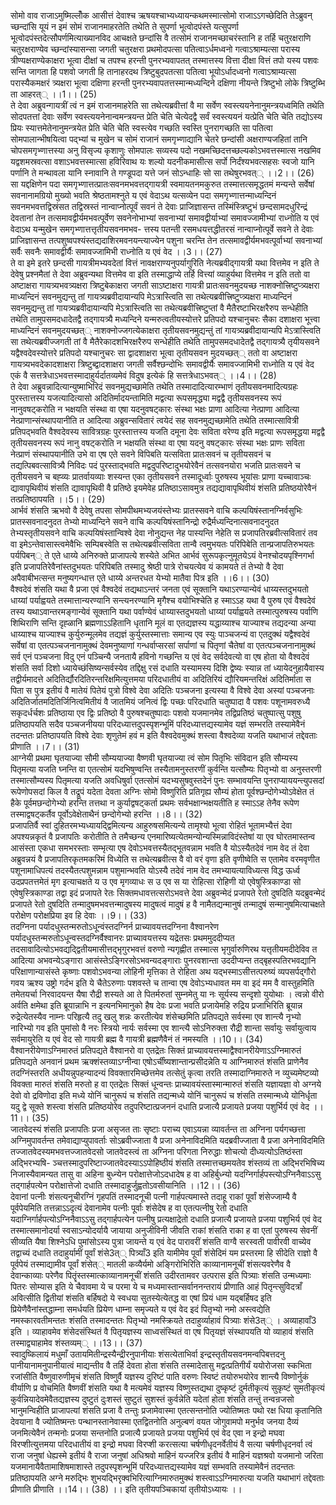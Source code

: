 

  
सोमो वाव राजाऽमुष्मिल्लोँक आसीत्तं देवाश्च ऋषयश्चाभ्यध्यायन्कथमस्मात्सोमो राजाऽऽगच्छेदिति तेऽब्रुवन् च्छन्दांसि यूयं न इमं सोमं राजानमाहरतेति तथेति ते सुपर्णा भूत्वोदपंस्ते यत्सुपर्णा भूत्वोदपंस्तदेत्सौपर्णमित्याख्यानविद आचक्षते छन्दांसि वै तत्सोमं राजानमच्छाचरंस्तानि ह तर्हि चतुरक्षराणि चतुरक्षराण्येव च्छन्दांस्यासन्सा जगती चतुरक्षरा प्रथमोदपत्सा पतित्वाऽर्धमध्वनो गत्वाऽश्राम्यत्सा परास्य त्रीण्यक्षराण्येकाक्षरा भूत्वा दीक्षां च तपश्च हरन्ती पुनरभ्यवापतत् तस्मात्तस्य वित्ता दीक्षा वित्तं तपो यस्य पशवः सन्ति जागता हि पशवो जगती हि तानाहरदथ त्रिष्टुबुदपतत्सा पतित्वा भूयोऽर्धादध्वनो गत्वाऽश्राम्यत्सा परास्यैकमक्षरं त्र्यक्षरा भूत्वा दक्षिणा हरन्ती पुनरभ्यवापतत्तस्मान्मध्यन्दिने दक्षिणा नीयन्ते त्रिष्टुभो लोके त्रिष्टुब्भि ता आहरत्् ।।1।। (25)  
ते देवा अब्रुवन्गायत्रीं त्वं न इमं राजानमाहरेति सा तथेत्यब्रवीत्तां वै मा सर्वेण स्वस्त्ययनेनानुमन्त्रयध्वमिति तथेति सोदपतत्तां देवाः सर्वेण स्वस्त्ययनेनान्वमन्त्रयन्त प्रेति चेति चेत्येदद्वै सर्वं स्वस्त्ययनं यत्प्रेति चेति चेति तद्योऽस्य प्रियः स्यात्तमेतेनानुमन्त्रयेत प्रेति चेति चेति स्वस्त्येव गच्छति स्वस्ति पुनरागच्छति सा पतित्वा सोमपालान्भीषयित्वा पद्भ्यां च मुखेन च सोमं राजानं समगृभ्णाद्यानि चेतरे छन्दांसी अक्षराण्यजहितां तानि चोपसमगृभ्णात्तस्या अनु विसृज्य कृशाणुः सोमपालः सव्यस्य पदो नखमच्छिदत्तच्छल्यकोऽभवत्तस्मात्स नखमिव यद्वशमस्रवत्सा वशाऽभवत्तस्मात्सा हविरिवाथ यः शल्यो यदनीकमासीत्स सर्पो निर्दंश्यभवत्सहसः स्वजो यानि पर्णानि ते मन्थावला यानि स्नावानि ते गण्डूपदा यत्ते जनं सोऽन्धाहिः सो सा तथेषुरभवत्् ।।2।। (26)  
सा यद्दक्षिणेन पदा समगृभ्णात्तत्प्रातःसवनमभवत्तद्गायत्री स्वमायतनमकुरुत तस्मात्तत्समृद्धतमं मन्यन्ते सर्वेषां सवनानामग्रियो मुख्यो भवति श्रेष्ठतामश्नुते य एवं वेदाऽथ यत्सव्येन पदा समगृभ्णात्तन्माध्यन्दिनं सवनमभवत्तद्विस्रंसत तद्विस्रस्तं नान्वाप्नोत्पूर्वं सवनं ते देवाः प्राजिज्ञासन्त तस्मिंस्त्रिष्टुभं छन्दसामदधुरिन्द्रं देवतानां तेन तत्समावद्वीर्यमभवत्पूर्वेण सवनेनोभाभ्यां सवनाभ्यां समावद्वीर्याभ्यां समावज्जामीभ्यां राध्नोति य एवं वेदाऽथ यन्मुखेन समगृभ्णात्तत्तृतीयसवनमभव- त्तस्य पतन्ती रसमधयत्तद्धीतरसं नान्वाप्नोत्पूर्वे सवने ते देवाः प्राजिज्ञासन्त तत्पशुष्वपश्यंस्तद्यदाशिरमवनयन्त्याज्येन पशुना चरन्ति तेन तत्समावद्वीर्यमभवत्पूर्वाभ्यां सवनाभ्यां सर्वैः सवनैः समावद्वीर्यैः समावज्जामिभी राध्नोति य एवं वेद ।।3।। (27)  
ते वा इमे इतरे छन्दसी गायत्रीमभ्यवदेतां वित्तं नावक्षराण्यनुपर्यागुरिति नेत्यब्रवीद्गायत्री यथा वित्तमेव न इति ते देवेषु प्रश्नमैतां ते देवा अब्रुवन्यथा वित्तमेव वा इति तस्माद्धाप्ये तर्हि वित्त्यां व्याहुर्यथा वित्तमेव न इति ततो वा अष्टाक्षरा गायत्र्यभवत्र्यक्षरा त्रिष्टुबेकाक्षरा जगती साऽष्टाक्षरा गायत्री प्रातःसवनमुदयच्छ नाशक्नोत्त्रिष्टुप्त्र्यक्षरा माध्यन्दिनं सवनमुद्यन्तु तां गायत्र्यब्रवीदायान्यपि मेऽत्रास्त्विति सा तथेत्यब्रवीत्त्रिष्टुप्त्र्यक्षरा माध्यन्दिनं सवनमुद्यन्तु तां गायत्र्यब्रवीदायान्यपि मेऽत्रास्त्विति सा तथेत्यब्रवीत्त्रिष्टुप्तां वै मैतैरष्टाभिरक्षरैरुप सन्धेहीति तथेति तामुपसमदधादेतद्वै तद्गायत्र्यै मध्यन्दिने यन्मरुत्वतीयस्योत्तरे प्रतिपदो यश्चानुचरः सैका दशाक्षरा भूत्त्वा माध्यन्दिनं सवनमुदयच्छत्् नाशक्नोज्जगत्येकाक्षरा तृतीयसवनमुद्यन्तुं तां गायत्र्यब्रवीदायान्यपि मेऽत्रास्त्विति सा तथेत्यब्रवीज्जगती तां वै मैतैरेकादशभिरक्षरैरुप सन्धेहीति तथेति तामुपसमदधादेतद्वै तद्गायत्र्यै तृयीयसवने यद्वैश्वदेवस्योत्तरे प्रतिपदो यश्चानुचरः सा द्वादशाक्षरा भूत्वा तृतीयसवन मुदयच्छत्् ततो वा अष्टाक्षरा गायत्र्यभवदेकादशाक्षरा त्रिष्टुब्द्वादशाक्षरा जगती सर्वैश्छन्दोभिः समावद्वीर्यैः समावज्जामिभी राध्नोति य एवं वेद एकं वै सत्तत्रेधाऽभवत्तस्मादाहुर्यर्दातव्यमेवं विदुष इत्येकं हि सत्तत्रेधाऽभवत्् ।।4।। (28)  
ते देवा अब्रुवन्नादित्यान्युष्माभिरिदं सवनमुद्यच्छामेति तथेति तस्मादादित्यारम्भाणं तृतीयसवनमादित्यग्रहः पुरस्तात्तस्य यजत्यादित्यासो अदितिर्मादयन्तामिति मद्वत्या रूपसमृद्ध्या मद्वद्वै तृतीयसवनस्य रूपं नानुवषट्करोति न भक्षयति संस्था वा एषा यदनुवषट्कारः संस्था भक्षः प्राणा आदित्या नेत्प्राणा आदित्या नेत्प्राणान्संस्थापयानीति त आदित्या अब्रुवन्सवितारं त्वयेदं सह सवनमुद्यच्छामेति तथेति तस्मात्सावित्री प्रतिपद्भवति वैश्वदेवस्य सावित्रग्रहः पुरस्तात्तस्य यजति दमूना देवः सविता वरेण्य इति मद्वत्या रूपसमृद्धया मद्वद्वै तृतीयसवनस्य रूपं नानु वषट्करोति न भक्षयति संस्था वा एषा यदनु वषट्कारः संस्था भक्षः प्राणः सविता नेत्प्राणं संस्थापयानीति उभे वा एष एते सवने विपिबति यत्सविता प्रातःसवनं च तृतीयसवनं च तद्यत्पिबवत्सावित्र्यै निविदः पदं पुरस्ताद्भवति मद्वदुपरिष्टादुभयोरेवैनं तत्सवनयोरा भजति प्रातःसवने च तृतीयसवने च बह्व्यः प्रातर्वायव्याः शस्यन्त एका तृतीयसवने तस्मादूर्ध्वाः पुरुषस्य भूयांसः प्राणा यच्चावाञ्चः द्यावापृथिवीयं शंसति द्यावापृथिवी वै प्रतिष्ठे इयमेवेह प्रतिष्ठाऽसावमुत्र तद्यद्यावापृथिवीयं शंसति प्रतिष्ठयोरेवैनं तत्प्रतिष्ठापयति ।।5।। (29)  
आर्भवं शंसति ऋभवो वै देवेषु तपसा सोमपीथमभ्यजयंस्तेभ्यः प्रातस्सवने वाचि कल्पयिषंस्तानग्निर्वसुभिः प्रातस्सवनादनुदत तेभ्यो माध्यन्दिने सवने वाचि कल्पयिषंस्तानिन्द्रो रुद्रैर्मध्यन्दिनात्सवनादनुदत तेभ्यस्तृतीयसवने वाचि कल्पयिषंस्तान्विश्वे देवा नोनुद्यन्त नेह पास्यन्ति नेहेति स प्रजापतिरब्रवीत्सवितारं तव वा इमेऽन्तेवासास्त्वमेवैभिः सम्पिबस्वेति स तथेत्यब्रवीत्सविता तान्वै त्वमुभयतः परिपिबेति तान्प्रजापतिरुभयतः पर्यपिबन्् ते एते धाय्ये अनिरुक्ते प्राजापत्ये शस्येते अभित आर्भवं सुरूपकृत्नुमूतयेऽयं वेनश्चोदयपृश्निगर्भा इति प्रजापतिरेवैनांस्तदुभयतः परिपिबति तस्मादु श्रेष्ठी पात्रे रोचयत्येव यं कामयते तं तेभ्यो वै देवा अपैवाबीभत्सन्त मनुष्यगन्धात्त एते धाय्ये अन्तरधत येभ्यो मातैवा पित्र इति ।।6।। (30)  
वैश्वदेवं शंसति यथा वै प्रजा एवं वैश्वदेवं तद्यथाऽन्तरं जनता एवं सूक्तानि यथाऽरण्यान्येवं धाय्यस्तदुभयतो धाय्यां पर्याह्वयते तस्मात्तान्यरण्यानि सन्त्यनरण्यानि मृगैश्च वयोभिश्चेति ह स्माऽऽह यथा वै पुरुष एवं वैश्वदेवं तस्य यथाऽवान्तरमङ्गान्येवं सूक्तानि यथा पर्वाण्येवं धाय्यास्तदुभयतो धाय्यां पर्याह्वयते तस्मात्पुरुषस्य पर्वाणि शिथिराणि सन्ति दृह्ळानि ब्रह्मणाऽऽहितानि धृतानि मूलं वा एतद्यज्ञस्य यद्धाय्याश्च याज्याश्च तद्यदन्या अन्या धाय्याश्च याज्याश्च कुर्युरुन्मूलमेव तद्यज्ञं कुर्युस्तस्मात्ताः समान्य एव स्युः पाञ्चजन्यं वा एतदुक्थं यद्वैश्वदेवं सर्वेषां वा एतत्पञ्चजनानामुक्थं देवमनुष्याणां गन्धर्वाप्सरसां सर्पाणां च पितृणां चैतेषां वा एतत्पञ्चजनानामुक्थं सर्व एनं पञ्चजना विदु एनं पञ्चिन्यै जनतायै हविनो गच्छन्ति य एवं वेद सर्वदेवत्यो वा एष होता यो वैश्वदेवं शंसति सर्वा दिशो ध्यायेच्छंसिष्यन्सर्वस्येव तद्दिक्षु रसं दधाति यस्यामस्य दिशि द्वेष्यः स्यान्न तां ध्यायेदनुहायैवास्य तद्वीर्यमादत्ते अदितिर्द्यौरदितिरन्तरिक्षमित्युत्तमया परिदधातीयं वा अदितिरियं द्यौरियमन्तरिक्षं अदितिर्माता स पिता स पुत्र इतीयं वै मातेयं पितेयं पुत्रो विश्वे देवा अदितिः पञ्चजना इत्यस्या वै विश्वे देवा अस्यां पञ्चजनाः अदितिर्जातमदितिर्जिनित्वमितीयं वै जातमियं जनित्वं द्विः पच्छः परिदधाति चतुष्पादा वै पशवः पशूनामवरुध्यै सकृदर्धर्चशः प्रतिष्ठाया एव द्विः प्रतिष्ठो वै पुरुषश्चतुष्पादाः पशवो यजमानमेव तद्विप्रतिष्ठं चतुष्पात्सु पशुषु प्रतिष्ठापयति सदैव पञ्चजनीयया परिदध्यात्तदुपस्पृशन्भूमिं परिदध्यात्तद्यस्यामेव यज्ञं सम्भरति तस्यामेवैनं तदन्ततः प्रतिष्ठापयति विश्वे देवाः शृणुतेमं हवं म इति वैश्वदेवमुक्थं शस्त्वा वैश्वदेव्या यजति यथाभाजं तद्देवताः प्रीणाति ।।7।। (31)  
आग्नेयी प्रथमा घृतयाज्या सौमी सौम्ययाज्या वैष्णवी घृतयाज्या त्वं सोम पितृभिः संविदान इति सौम्यस्य पितृमत्या यजति घ्नन्ति वा एतत्सोमं यदभिषुण्वन्ति तस्यैतामनुस्तरणीं कुर्वन्ति यत्सौम्यः पितृभ्यो वा अनुस्तरणी तस्मात्सौम्यस्य पितृमत्या यजति अवधिषुर्वा एतत्सोमं यदभ्यसुषवुस्तदेनं पुनः सम्भावयन्ति पुनराप्याययन्त्युपसदां रूपेणोपसदां किल वै तद्रूपं यदेता देवता अग्निः सोमो विष्णुरिति प्रतिगृह्य सौम्यं होता पूर्वश्छन्दोगेभ्योऽवेक्षेत तं हैके पूर्वमछन्दोगेभ्यो हरन्ति तत्तथा न कुर्याद्वषट्कर्ता प्रथमः सर्वभक्षान्भक्षयतीति ह स्माऽऽह तेनैव रूपेण तस्माद्वषट्कर्तैव पूर्वोऽवेक्षेताथैनं छन्दोगेभ्यो हरन्ति ।।8।। (32)  
प्रजापतिर्वै स्वां दुहितरमभ्यध्यायद्द्विमित्यन्य आहुरुषसमित्यन्ये तामृश्यो भूत्वा रोहितं भूतामभ्यैत्तं देवा अपश्यन्नकृतं वै प्रजापतिः करोतीति ते तमैच्छन्य एनमारिष्यत्येतमन्योन्यस्मिन्नाविदंस्तेषां या एव घोरतमास्तन्व आसंस्ता एकधा समभरस्ताः सम्भृत्या एष देवोऽभवत्तस्यैतद्भूतवन्नाम भवति वै योऽस्यैतदेवं नाम वेद तं देवा अब्रुवन्नयं वै प्रजापतिरकृतमकरिमं विध्येति स तथेत्यब्रवीत्स वै वो वरं वृणा इति वृणीष्वेति स एतामेव वरमवृणीत पशूनामाधिपत्यं तदस्यैतत्पशुमन्नाम पशुमान्भवति योऽस्यै तदेवं नाम वेद तमभ्यायत्याविध्यत्स विद्ध ऊर्ध्व उदप्रपतत्तमेतं मृग इत्याचक्षते य उ एव मृगव्याधः स उ एव स या रोहित्सा रोहिणी यो एवेषुस्त्रिकाण्डा सो एवेषुस्त्रिकाण्डा तद्वा इदं प्रजापते रेतः सिक्तमधावत्तत्सरोऽभवत्ते देवा अब्रुवन्मेदं प्रजापते रेतो दुषदिति यदब्रुवन्मेदं प्रजापते रेतो दुषदिति तन्मादुषमभवत्तन्मादुषस्य मादुषत्वं मादुषं ह वै नामैतद्यन्मानुषं तन्मादुषं सन्मानुषमित्याचक्षते परोक्षेण परोक्षप्रिया इव हि देवाः ।।9।। (33)  
तदग्निना पर्यादधुस्तन्मरुतोऽधून्वंस्तदग्निर्न प्राच्यावयत्तदग्निना वैश्वानरेण पर्यादधुस्तन्मरुतोऽधून्वस्तदग्निर्वैश्वानरः प्राच्यावयत्तस्य यद्रेतसः प्रथममुददीप्यत तदसावादित्योऽभवद्यद्द्वितीयमासीत्तद्भृगुरभवत्तं वरुणो न्यगृह्णीत तस्मात्स भृगुर्वारुणिरथ यत्तृतीयमदीदेविव त आदित्या अभवन्येऽङ्गारा आसंस्तेऽङ्गिरसोऽभवन्यदङ्गाराः पुनरवशान्ता उददीप्यन्त तद्बृहस्पतिरभवद्यानि परिक्षाणान्यासंस्ते कृष्णाः पशवोऽभवन्या लोहिनी मृत्तिका ते रोहिता अथ यद्भस्माऽसीत्तत्परुष्यं व्यपसर्पद्गौरो गवय ऋश्य उष्ट्रो गर्दभ इति ये चैतेऽरुणाः पशवस्ते च तान्वा एष देवोऽभ्यधावत मम वा इदं मम वै वास्तुहमिति तमेतयर्चा निरवादयन्त यैषा रौद्री शस्यते आ ते पितर्मरुतां सुम्नमेतु या नः सूर्यस्य सन्दृशो युयोथाः । त्वन्नो वीरो अर्वति क्षमेथा इति ब्रूयान्नाभि न इत्यनभिमानुको हैष देवः प्रजा भवति प्रजायेमहि रुद्रिय प्रजाभिरिति ब्रूयान्न रुद्रेत्येतस्यैव नाम्नः परिहृत्यै तदु खलु शन्नः करतीत्येव शंसेच्छमिति प्रतिपद्यते सर्वस्मा एव शान्त्यै नृभ्यो नारिभ्यो गव इति पुमांसो वै नरः स्त्रियो नार्यः सर्वस्मा एव शान्त्यै सोऽनिरुक्ता रौद्री शान्ता सर्वायुः सर्वायुत्वाय सर्वमायुरेति य एवं वेद सो गायत्री ब्रह्म वै गायत्री ब्रह्मणैवैनं तं नमस्यति ।।10।। (34)  
वैश्वानरीयेणाऽग्निमारुतं प्रतिपद्यते वैश्वानरो वा एतद्रेतः सिक्तं प्राच्यावयत्तस्माद्वैश्वानरीयेणाऽऽग्निमारुतं प्रतिपद्यते अनवानं प्रथम ऋक्शंस्तव्याऽग्नीन्वा एषोऽर्चींष्यशान्तान्प्रसीदन्नेति य आग्निमारुतं शंसति प्राणेनैव तदग्निंस्तरति अधीयन्नुपहन्यादन्यं विवक्तारमिच्छेत्तमेव तत्सेतुं कृत्वा तरति तस्मादाग्निमारुते न व्युच्यमेष्टव्यो विवक्ता मारुतं शंसति मरुतो ह वा एतद्रेतः सिक्तं धून्वन्तः प्राच्यावयंस्तास्मान्मारुतं शंसति यज्ञायज्ञा वो अग्नये देवो वो द्रविणोदा इति मध्ये योनिं चानुरूपं च शंसति तद्यन्मध्ये योनिं चानुरूपं च शंसति तस्मान्मध्ये योनिर्धृता यदु द्वे सूक्ते शस्त्वा शंसति प्रतिष्ठयोरेव तदुपरिष्टात्प्रजननं दधाति प्रजात्यै प्रजायते प्रजया पशुर्भिर्य एवं वेद ।।11।। (35)  
जातवेदस्यं शंसति प्रजापतिः प्रजा असृजत ताः सृष्टाः पराच्य एवाऽयन्ना व्यावर्तन्त ता अग्निना पर्यगच्छत्ता अग्निमुपावर्तन्त तमेवाद्याप्युपावर्ताः सोऽब्रवीज्जाता वै प्रजा अनेनाविदमिति यदब्रवीज्जाता वै प्रजा अनेनाविदमिति तज्जातवेदस्यमभवत्तज्जातवेदसो जातवेदस्त्वं ता अग्निना परिगता निरुद्धाः शोचत्यो दीध्यत्योऽतिष्ठंस्ता अद्भिरभ्यषि- ञ्चत्तस्मादुपरिष्टाज्जातवेदस्याऽऽपोहिष्ठीयं शंसति तस्मात्तच्छमयतेव शंस्तव्यं ता अद्भिरभिषिच्य निजास्यैवामन्यत तासु वा अहिना बुध्न्येन परोक्षात्तेजोऽदधादेष ह वा अहिर्बुध्न्यो यदग्निर्गार्हपस्त्योऽग्निनैवाऽऽसु तद्गार्हपत्येन परोक्षात्तेजो दधाति तस्मादाहुर्जुह्वतोऽवसीयानिति ।।12।। (36)  
देवानां पत्नीः शंसत्यनूचीरग्निं गृहपतिं तस्मादनूची पत्नी गार्हपत्यमास्ते तदाहू राकां पूर्वां शंसेज्जाम्यै वै पूर्वपेयमिति तत्तन्नाऽऽदृत्यं देवानामेव पत्नीः पूर्वाः शंसेदेष ह वा एतत्पत्नीषु रेतो दधाति यदाग्निर्गार्हपत्योऽग्निनैवाऽऽसु तद्गार्हपत्येन पत्नीषु प्रत्यक्षाद्रेतो दधाति प्रजात्यै प्रजायते प्रजया पशुभिर्य एवं वेद तस्मात्समानोदर्या स्वसाऽन्योदर्यायै जायाया अनुजीविनी जीवति राकां शंसति राका ह वा एतां पुरुषस्य सेवनीं सीव्यति यैषा शिश्नेऽधि पुमांसोऽस्य पुत्रा जायन्ते य एवं वेद पारावरीं शंसति वाग्वै सरस्वती पावीरवी वाच्येव तद्वाच्यं दधाति तदाहुर्यामीं पूर्वां शंसे3त्् पित्र्याँ3 इति यामीमेव पूर्वां शंसेदिमं यम प्रस्तरमा हि सीदेति राज्ञो वै पूर्वपेयं तस्माद्यामीव पूर्वां शंसेत्् मातली कव्यैर्यमो अङ्गिरोभिरिति काव्यानामनूचीं शंसत्यवरेणैव वै देवान्काव्याः परेणैव पितॄंस्तस्मात्काव्यानामनूचीं शंसति उदीरतामवर उत्परास इति पित्र्याः शंसति उन्मध्यमाः पितरः सोम्यास इति ये चैवावमा ये च परमा ये च मध्यमास्तान्सर्वाननन्तरायं प्रीणाति आहं पितृन्त्सुविदत्राँ अवित्सीति द्वितीयां शंसति बर्हिषदो ये स्वधया सुतस्येत्येतद्ध वा एषां प्रियं धाम यद्बर्हिषद इति प्रियेणैवैनांस्तद्धाम्ना समर्धयति प्रियेण धाम्ना समृज्यते य एवं वेद इदं पितृभ्यो नमो अस्त्वद्येति नमस्कारवतीमन्ततः शंसति तस्मादन्ततः पितृभ्यो नमस्क्रियते तदाहुर्व्याहावं पित्र्याः शंसे3त्् । अव्याहावाँ3 इति । व्याहावमेव शंसेदसंस्थितं वै पितृयज्ञस्य साध्वसंस्थितं वा एष पितृयज्ञं संस्थापयति यो व्याहावं शंसति तस्माद्व्याहामेव शंस्तव्यम्् ।।13।। (37)  
स्वादुष्किलायं मधुमाँ उतायमितीन्द्रस्यैन्द्रीरनुपानीयाः शंसत्येताभिर्वा इन्द्रस्तृतीयसवनमन्वपिबत्तदनु पानीयानामनुपानीयात्वं माद्यन्तीव वै तर्हि देवता होता शंसति तस्मादेतासु मद्वत्प्रतिगीर्यं ययोरोजसा स्कभिता रजांसीति वैष्णुवारुणीमृचं शंसति विष्णुर्वै यज्ञस्य दुरिष्टं पाति वरुणः स्विष्टं तयोरुभयोरेव शान्त्यै विष्णोर्नुकं वीर्याणि प्र वोचमिति वैष्णवीं शंसति यथा वै मत्यमेवं यज्ञस्य विष्णुस्तद्यथा दुष्कृष्टं दुर्मतीकृत्यं सुकृष्टं सुमतीकृत्यं कुर्वन्नियादेवमेवैतद्यज्ञस्य दुष्टुतं दुःशस्तं सुष्टुतं सुशस्तं कुर्वन्नेति यदेतां होता शंसति तन्तुं तन्वन्रजसो भानुमन्विहीति प्राजापत्यां शंसति प्रजा वै तन्तुः प्रजामेवास्मा एतत्सन्तनोति ज्योतिष्मतः पथो रक्ष धिया कृतानिति देवयाना वै ज्योतिष्मन्तः पन्थानस्तानेवास्मा एतद्वितनोति अनुल्बणं वयत जोगुवामपो मनुर्भव जनया दैव्यं जनमित्येवैनं तन्मनोः प्रजया सन्तनोति प्रजात्यै प्रजायते प्रजया पशुभिर्य एवं वेद एवा न इन्द्रो मघवा विरप्शीत्युत्तमया परिदधातीयं वा इन्द्रो मघवा विरप्शी करत्सत्या चर्षणीधृदनर्वेतीयं वै सत्या चर्षणीधृदनर्वा त्वं राजा जनुषां धेह्यस्मे इतीयं वै राजा जनुषां अधिश्रवो माहिनं यज्जरित्र इतीयं वै माहिनं यज्ञश्रवो यजमानो जरिता यजमानायैवैतामाशिषमाशास्ते तदुपस्पृशन्भूमिं परिदध्यात्तद्यस्यामेव यज्ञं सम्भवति तस्यामेवैनं तदन्ततः प्रतिष्ठापयति अग्ने मरुद्भिः शुभयद्भिरृक्वभिरित्याग्निमारुतमुक्थं शस्त्वाऽऽग्निमारुत्या यजति यथाभागं तद्देवताः प्रीणाति प्रीणाति ।।14।। (38) ।। इति तृतीयपञ्चिकायां तृतीयोऽध्यायः ।।  
